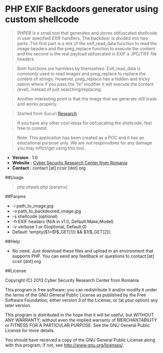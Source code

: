 PHP EXIF Backdoors generator using custom shellcode
==================

> PHPEB is a small tool that generates and stores obfuscated shellcode in user specified EXIF handlers. The backdoor is divided into two parts. The first part is a mix of the exif_read_data function to read the image headers and the preg_replace function to execute the content and the second is the real payload obfuscated in EXIF a JPG/TIFF file headers. 

> Both functions are harmless by themselves. Exif_read_data is commonly used to read images and preg_replace to replace the content of strings. However, preg_replace has a hidden and tricky option where if you pass the “/e” modifier it will execute the content (eval), instead of just searching/replacing.

> Another interesting point is that the image that we generate still loads and works properly. 

> Started from Sucuri [Research](http://blog.sucuri.net/2013/07/malware-hidden-inside-jpg-exif-headers.html).

> If you have any other cool ideas for obfuscating the shellcode, feel free to commit. 

> Note: This application has been created as a POC and it has an educational purpose only. We are not responsibles for any damage you may inflict/get using this tool.

* __Version__ : 1.0
* __Website__ : [Cyber Security Research Center from Romania](http://ccsir.org)
* __Contact__ : contact [at] ccsir [dot] org
 
##Usage
> php phpeb.php [params]

##Params
* -i path_to_image.jpg
* -o path_to_backdoored_image.jpg
* -s shellcode (optional)
* -h EXIF headers (N/A in v1.0, Default:Make,Model)
* -v verbose 1 or 0(optional, Default:0)
* Default: !empty(\$1=@\$_GET[1]) && \$1(\$_GET[2]);
	
##Help
  - No need. Just download these files and upload in an environment that supports PHP. You can send any feedback
    or questions to contact [at] ccsir [dot] org

##License

Copyright (C) 2013 Cyber Security Research Center from Romania

This program is free software; you can redistribute it and/or modify it under the terms of the GNU General Public License as published by the Free Software Foundation; either version 3 of the License, or (at your option) any later version.

This program is distributed in the hope that it will be useful, but WITHOUT ANY WARRANTY; without even the implied warranty of MERCHANTABILITY or FITNESS FOR A PARTICULAR PURPOSE. See the GNU General Public License for more details.

You should have received a copy of the GNU General Public License along with this program; if not, see <http://www.gnu.org/licenses/>.    

